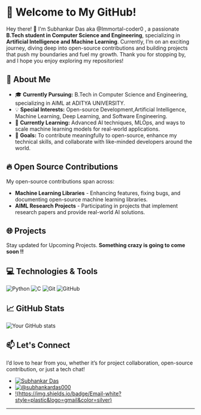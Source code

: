 # 🌟 Welcome to My GitHub!

Hey there! 👋 I'm Subhankar Das aka @Immortal-coder0 , a passionate **B.Tech student in Computer Science and Engineering**, specializing in **Artificial Intelligence and Machine Learning**. Currently, I’m on an exciting journey, diving deep into open-source contributions and building projects that push my boundaries and fuel my growth. Thank you for stopping by, and I hope you enjoy exploring my repositories!

## 🚀 About Me

- 🎓 **Currently Pursuing:** B.Tech in Computer Science and Engineering, specializing in AIML at ADITYA UNIVERSITY.
- 💡 **Special Interests:** Open-source Development,Artificial Intelligence, Machine Learning, Deep Learning, and Software Engineering.
- 🌱 **Currently Learning:** Advanced AI techniques, MLOps, and ways to scale machine learning models for real-world applications.
- 🎯 **Goals:** To contribute meaningfully to open-source, enhance my technical skills, and collaborate with like-minded developers around the world.

## 🔥 Open Source Contributions

My open-source contributions span across:
- **Machine Learning Libraries** - Enhancing features, fixing bugs, and documenting open-source machine learning libraries.
- **AIML Research Projects** - Participating in projects that implement research papers and provide real-world AI solutions.

## 🌐 Projects

Stay updated for Upcoming Projects. **Something crazy is going to come soon !!**

## 💻 Technologies & Tools

![Python](https://img.shields.io/badge/Python-3776AB?style=plastic&logo=python&logoColor=white)
![C](https://img.shields.io/badge/C-3d5c5c?style=plastic&logo=c&logoColor=white)
![Git](https://img.shields.io/badge/Git-F05032?style=plastic&logo=git&logoColor=white)
![GitHub](https://img.shields.io/badge/%20Github-black?style=plastic&logo=Github&logoColor=00000&color=140033&link=https%3A%2F%2Fgithub.com%2FImmortal-coder0)


## 📈 GitHub Stats

![Your GitHub stats](https://github-readme-stats.vercel.app/api?username=YourUsername&show_icons=true&theme=radical)

## 📫 Let's Connect

I’d love to hear from you, whether it’s for project collaboration, open-source contribution, or just a tech chat!

- [![Subhankar Das](https://img.shields.io/badge/LinkedIn-b3b3ff?style=flat&logo=LinkedIn&logoColor=ffffff&color=007acc)](www.linkedin.com/in/sd000)
- [![@subhankardas000](https://img.shields.io/badge/%20Twitter%20-ffffff?style=flat&logo=X&logoColor=ffffff&color=000000)](https://x.com/subhankardas000)
- [!(https://img.shields.io/badge/Email-white?style=plastic&logo=gmail&color=silver)](being.subh90@hmail.com)
---------
